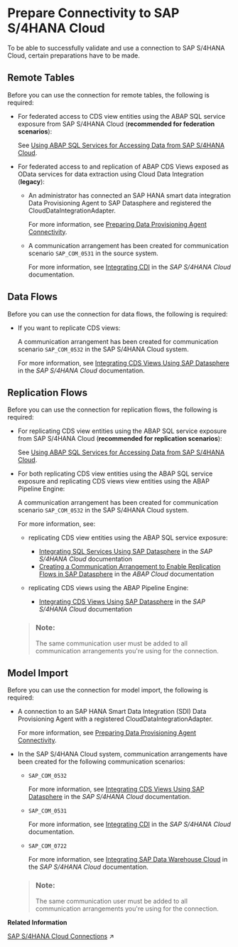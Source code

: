 <!-- loioabb159e027184c98a54fc1b2a88dd3f5 -->

# Prepare Connectivity to SAP S/4HANA Cloud

To be able to successfully validate and use a connection to SAP S/4HANA Cloud, certain preparations have to be made.



<a name="loioabb159e027184c98a54fc1b2a88dd3f5__section_prereq_rt"/>

## Remote Tables

Before you can use the connection for remote tables, the following is required:

-   For federated access to CDS view entities using the ABAP SQL service exposure from SAP S/4HANA Cloud \(**recommended for federation scenarios**\):

    See [Using ABAP SQL Services for Accessing Data from SAP S/4HANA Cloud](using-abap-sql-services-for-accessing-data-from-sap-s-4hana-cloud-ef2b223.md).

-   For federated access to and replication of ABAP CDS Views exposed as OData services for data extraction using Cloud Data Integration \(**legacy**\):
    -   An administrator has connected an SAP HANA smart data integration Data Provisioning Agent to SAP Datasphere and registered the CloudDataIntegrationAdapter.

        For more information, see [Preparing Data Provisioning Agent Connectivity](preparing-data-provisioning-agent-connectivity-f1a39d1.md).

    -   A communication arrangement has been created for communication scenario `SAP_COM_0531` in the source system. 

        For more information, see [Integrating CDI](https://help.sap.com/viewer/0f69f8fb28ac4bf48d2b57b9637e81fa/latest/en-US/4a006b43551d4cb5aed6399c0ace6b98.html) in the *SAP S/4HANA Cloud* documentation.





<a name="loioabb159e027184c98a54fc1b2a88dd3f5__section_prereq_df"/>

## Data Flows

Before you can use the connection for data flows, the following is required:

-   If you want to replicate CDS views:

    A communication arrangement has been created for communication scenario `SAP_COM_0532` in the SAP S/4HANA Cloud system.

    For more information, see [Integrating CDS Views Using SAP Datasphere](https://help.sap.com/viewer/0f69f8fb28ac4bf48d2b57b9637e81fa/latest/en-US/f509eddda867452db9631dae1ae442a3.html) in the *SAP S/4HANA Cloud* documentation.




<a name="loioabb159e027184c98a54fc1b2a88dd3f5__section_prereq_rf"/>

## Replication Flows

Before you can use the connection for replication flows, the following is required:

-   For replicating CDS view entities using the ABAP SQL service exposure from SAP S/4HANA Cloud \(**recommended for replication scenarios**\):

    See [Using ABAP SQL Services for Accessing Data from SAP S/4HANA Cloud](using-abap-sql-services-for-accessing-data-from-sap-s-4hana-cloud-ef2b223.md).

-   For both replicating CDS view entities using the ABAP SQL service exposure and replicating CDS views view entities using the ABAP Pipeline Engine:

    A communication arrangement has been created for communication scenario `SAP_COM_0532` in the SAP S/4HANA Cloud system.

    For more information, see:

    -   replicating CDS view entities using the ABAP SQL service exposure:
        -   [Integrating SQL Services Using SAP Datasphere](https://help.sap.com/docs/SAP_S4HANA_CLOUD/0f69f8fb28ac4bf48d2b57b9637e81fa/a91d39c3ea494344897fca7bc9578b85.html) in the *SAP S/4HANA Cloud* documentation
        -   [Creating a Communication Arrangement to Enable Replication Flows in SAP Datasphere](https://help.sap.com/docs/abap-cloud/abap-integration-connectivity/creating-communication-arrangement-to-enable-replication-flows-in-sap-datasphere?version=s4hana_cloud) in the *ABAP Cloud* documentation

    -   replicating CDS views using the ABAP Pipeline Engine:
        -   [Integrating CDS Views Using SAP Datasphere](https://help.sap.com/viewer/0f69f8fb28ac4bf48d2b57b9637e81fa/latest/en-US/f509eddda867452db9631dae1ae442a3.html) in the *SAP S/4HANA Cloud* documentation


    > ### Note:  
    > The same communication user must be added to all communication arrangements you're using for the connection.




<a name="loioabb159e027184c98a54fc1b2a88dd3f5__section_prereq_mt"/>

## Model Import

Before you can use the connection for model import, the following is required:

-   A connection to an SAP HANA Smart Data Integration \(SDI\) Data Provisioning Agent with a registered CloudDataIntegrationAdapter.

    For more information, see [Preparing Data Provisioning Agent Connectivity](preparing-data-provisioning-agent-connectivity-f1a39d1.md).

-   In the SAP S/4HANA Cloud system, communication arrangements have been created for the following communication scenarios:

    -   `SAP_COM_0532` 

        For more information, see [Integrating CDS Views Using SAP Datasphere](https://help.sap.com/viewer/0f69f8fb28ac4bf48d2b57b9637e81fa/latest/en-US/f509eddda867452db9631dae1ae442a3.html) in the *SAP S/4HANA Cloud* documentation.

    -   `SAP_COM_0531`

        For more information, see [Integrating CDI](https://help.sap.com/viewer/0f69f8fb28ac4bf48d2b57b9637e81fa/latest/en-US/4a006b43551d4cb5aed6399c0ace6b98.html) in the *SAP S/4HANA Cloud* documentation.

    -   `SAP_COM_0722` 

        For more information, see [Integrating SAP Data Warehouse Cloud](https://help.sap.com/viewer/0f69f8fb28ac4bf48d2b57b9637e81fa/latest/en-US/8b0662cbc94940b98d8bb6f0696ccfa4.html) in the *SAP S/4HANA Cloud* documentation.


    > ### Note:  
    > The same communication user must be added to all communication arrangements you're using for the connection.


**Related Information**  


[SAP S/4HANA Cloud Connections](https://help.sap.com/viewer/9f36ca35bc6145e4acdef6b4d852d560/DEV_CURRENT/en-US/a98e5ffdf47c44d9a845dca01a18bd82.html "Use an SAP S/4HANA Cloud connection to access or import extraction-enabled ABAP Core Data Services views (ABAP CDS views) from SAP S/4HANA Cloud.") :arrow_upper_right:

